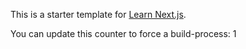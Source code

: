 This is a starter template for [Learn Next.js](https://nextjs.org/learn).

You can update this counter to force a build-process: 1
